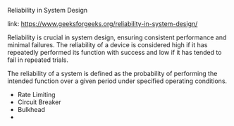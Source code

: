 Reliability in System Design

link: https://www.geeksforgeeks.org/reliability-in-system-design/

Reliability is crucial in system design, ensuring consistent performance and minimal failures. 
The reliability of a device is considered high if it has repeatedly performed its function with success 
and low if it has tended to fail in repeated trials. 

The reliability of a system is defined as the probability of performing the intended function over 
a given period under specified operating conditions.

* Rate Limiting
* Circuit Breaker
* Bulkhead
* 